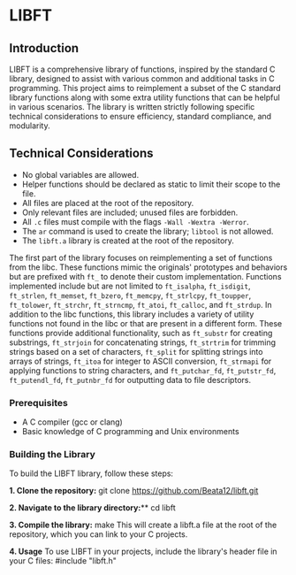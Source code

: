 # LIBFT

## Introduction

LIBFT is a comprehensive library of functions, inspired by the standard C library, designed to assist with various common and additional tasks in C programming. This project aims to reimplement a subset of the C standard library functions along with some extra utility functions that can be helpful in various scenarios. The library is written strictly following specific technical considerations to ensure efficiency, standard compliance, and modularity.

## Technical Considerations

- No global variables are allowed.
- Helper functions should be declared as static to limit their scope to the file.
- All files are placed at the root of the repository.
- Only relevant files are included; unused files are forbidden.
- All `.c` files must compile with the flags `-Wall -Wextra -Werror`.
- The `ar` command is used to create the library; `libtool` is not allowed.
- The `libft.a` library is created at the root of the repository.

The first part of the library focuses on reimplementing a set of functions from the libc. These functions mimic the originals' prototypes and behaviors but are prefixed with `ft_` to denote their custom implementation. Functions implemented include but are not limited to `ft_isalpha`, `ft_isdigit`, `ft_strlen`, `ft_memset`, `ft_bzero`, `ft_memcpy`, `ft_strlcpy`, `ft_toupper`, `ft_tolower`, `ft_strchr`, `ft_strncmp`, `ft_atoi`, `ft_calloc`, and `ft_strdup`.
In addition to the libc functions, this library includes a variety of utility functions not found in the libc or that are present in a different form. These functions provide additional functionality, such as `ft_substr` for creating substrings, `ft_strjoin` for concatenating strings, `ft_strtrim` for trimming strings based on a set of characters, `ft_split` for splitting strings into arrays of strings, `ft_itoa` for integer to ASCII conversion, `ft_strmapi` for applying functions to string characters, and `ft_putchar_fd`, `ft_putstr_fd`, `ft_putendl_fd`, `ft_putnbr_fd` for outputting data to file descriptors.

### Prerequisites

- A C compiler (gcc or clang)
- Basic knowledge of C programming and Unix environments

### Building the Library

To build the LIBFT library, follow these steps:

**1. Clone the repository:**
git clone https://github.com/Beata12/libft.git

**2. Navigate to the library directory:****
cd libft

**3. Compile the library:**
make
This will create a libft.a file at the root of the repository, which you can link to your C projects.

**4. Usage**
To use LIBFT in your projects, include the library's header file in your C files:
#include "libft.h"
